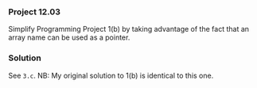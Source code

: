 ### Project 12.03
Simplify Programming Project 1(b) by taking advantage of the fact that an array
name can be used as a pointer.

### Solution
See `3.c`. NB: My original solution to 1(b) is identical to this one.
